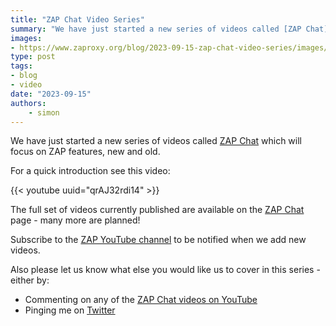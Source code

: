 ```yaml
---
title: "ZAP Chat Video Series"
summary: "We have just started a new series of videos called [ZAP Chat](/zap-chat/) which focus on ZAP features, new and old."
images:
- https://www.zaproxy.org/blog/2023-09-15-zap-chat-video-series/images/zapchat.png
type: post
tags:
- blog
- video
date: "2023-09-15"
authors:
    - simon
---
```

We have just started a new series of videos called [ZAP Chat](/zap-chat/) which will focus on ZAP features, new and old.

For a quick introduction see this video:

{{< youtube uuid="qrAJ32rdi14" >}}

The full set of videos currently published are available on the [ZAP Chat](/zap-chat/) page - many more are planned!

Subscribe to the [ZAP YouTube channel](https://www.youtube.com/@psiinon) to be notified when we add new videos.

Also please let us know what else you would like us to cover in this series - either by:

* Commenting on any of the [ZAP Chat videos on YouTube](https://www.youtube.com/playlist?list=PLEBitBW-HlsvFEfyWdpLe6IlQoitjaPCX)
* Pinging me on [Twitter](https://twitter.com/psiinon)

